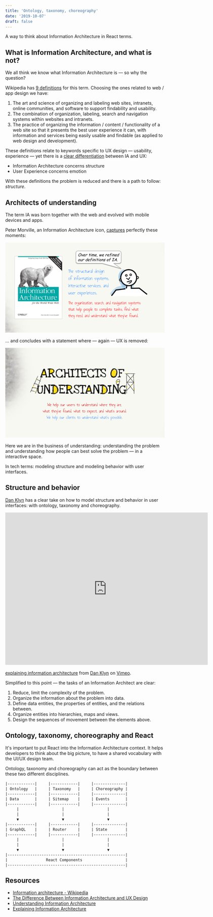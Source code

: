 ```yaml
---
title: 'Ontology, taxonomy, choreography'
date: '2019-10-07'
draft: false
---
```


A way to think about Information Architecture in React terms.

<!--more-->


## What is Information Architecture, and what is not?

We all think we know what Information Architecture is &mdash; so why the question?

Wikipedia has [9 definitions](https://en.wikipedia.org/wiki/Information_architecture) for this term. Choosing the ones related to web / app design we have:

1. The art and science of organizing and labeling web sites, intranets, online communities, and software to support findability and usability.
2. The combination of organization, labeling, search and navigation systems within websites and intranets.
3. The practice of organizing the information / content / functionality of a web site so that it presents the best user experience it can, with information and services being easily usable and findable (as applied to web design and development).

These definitions relate to keywords specific to UX design &mdash; usability, experience &mdash; yet there is a [clear differentiation](https://www.uxbooth.com/articles/the-difference-between-ia-and-ux-design/) between IA and UX:

- Information Architecture concerns structure
- User Experience concerns emotion

With these definitions the problem is reduced and there is a path to follow: *structure*.

## Architects of understanding

The term IA was born together with the web and evolved with mobile devices and apps.

Peter Morville, an Information Architecture icon, [captures](https://prezi.com/aafmvya6bk7t/understanding-information-architecture/
) perfectly these moments:

![IA definition #1](ia-1.png)

... and concludes with a statement where &mdash; again &mdash; UX is removed:

![IA definition #2](ia-2.png)


Here we are in the business of understanding: understanding the problem and understanding how people can best solve the problem &mdash; in a interactive space. 

In tech terms: modeling structure and modeling behavior with user interfaces.

## Structure and behavior

[Dan Klyn](https://www.uxbooth.com/articles/complete-beginners-guide-to-information-architecture/) has a clear take on how to model structure and behavior in user interfaces: with ontology, taxonomy and choreography.

<iframe src="https://player.vimeo.com/video/8866160" width="640" height="480" frameborder="0" allow="autoplay; fullscreen" allowfullscreen></iframe>
<p><a href="https://vimeo.com/8866160">explaining information architecture</a> from <a href="https://vimeo.com/user3007539">Dan Klyn</a> on <a href="https://vimeo.com">Vimeo</a>.</p>

Simplified to this point &mdash; the tasks of an Information Architect are clear:

1. Reduce, limit the complexity of the problem.
2. Organize the information about the problem into data.
3. Define data entities, the properties of entities, and the relations between.
4. Organize entities into hierarchies, maps and views.
5. Design the sequences of movement between the elements above.

## Ontology, taxonomy, choreography and React

It's important to put React into the Information Architecture context. It helps developers to think about the big picture, to have a shared vocabulary with the UI/UX design team.

Ontology, taxonomy and choreography can act as the boundary between these two different disciplines.

```
|------------|     |------------|     |--------------|
| Ontology   |     | Taxonomy   |     | Choreography | 
|------------|     |------------|     |--------------|
| Data       |     | Sitemap    |     | Events       |
|------------|     |------------|     |--------------|
     |                   |                   |
     |                   |                   |
     ▼                   ▼                   ▼
|------------|     |------------|     |--------------|
| GraphQL    |     | Router     |     | State        |
|------------|     |------------|     |--------------|
     |                   |                   |
     |                   |                   |
     ▼                   ▼                   ▼
|----------------------------------------------------|
|                 React Components                   |
|----------------------------------------------------| 
```


## Resources

- [Information architecture - Wikipedia](https://en.wikipedia.org/wiki/Information_architecture)
- [The Difference Between Information Architecture and UX Design](https://www.uxbooth.com/articles/the-difference-between-ia-and-ux-design/)
- [Understanding Information Architecture](https://prezi.com/aafmvya6bk7t/understanding-information-architecture/)
- [Explaining Information Architecture](https://vimeo.com/8866160)
